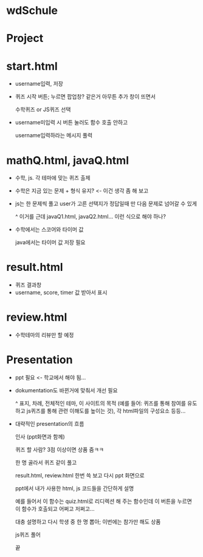 # wdSchule

# Project

# start.html

* username입력, 저장

* 퀴즈 시작 버튼; 
  누르면 팝업창? 같은거 아무튼 추가 창이 뜨면서

  수학퀴즈 or JS퀴즈 선택

* username미입력 시 버튼 눌러도 함수 호출 안하고
  
  username입력하라는 메시지 풀력

# mathQ.html, javaQ.html

* 수학, js. 각 테마에 맞는 퀴즈 출제

* 수학은 지금 있는 문제 + 형식 유지? <- 이건 생각 좀 해 보고

* js는 한 문제씩 풀고 user가 고른 선택지가 정답일때 만 다음 문제로 넘어갈 수 있게

  ^ 이거를 근데 javaQ1.html, javaQ2.html... 이런 식으로 해야 하나?

* 수학에서는 스코어와 타이머 값

  java에서는 타이머 값 저장 필요

# result.html

* 퀴즈 결과창
* username, score, timer 값 받아서 표시

# review.html

* 수학테마의 리뷰만 할 예정

# Presentation

* ppt 필요 <- 학교에서 해야 됨...
* dokumentation도 바뀐거에 맞춰서 개선 필요
  
  ^ 표지, 차례, 전체적인 테마, 이 사이트의 목적 (예를 들어: 퀴즈를 통해 참여를 유도하고 js퀴즈를 통해 관련 이해도를 높이는 것), 각 html파일의 구성요소 등등...

* 대략적인 presentation의 흐름
  
  인사 (ppt화면과 함께)
  
  퀴즈 할 사람? 3점 이상이면 상품 줌ㅋㅋ

  한 명 골라서 퀴즈 같이 풀고

  result.html, review.html 한번 쓱 보고 다시 ppt 화면으로

  ppt에서 내가 사용한 html, js 코드들을 간단하게 설명

  예를 들어서 이 함수는 quiz.html로 리디렉션 해 주는 함수인데 이 버튼을 누르면 이 함수가 호출되고 어쩌고 저쩌고...

  대충 설명하고 다시 학생 중 한 명 뽑아; 이번에는 참가만 해도 상품

  js퀴즈 풀어

  끝
